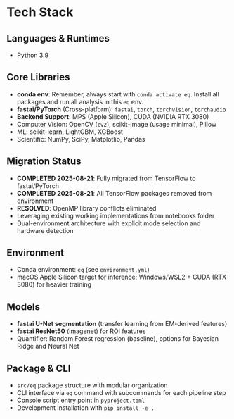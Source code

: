 # Tech Stack

## Languages & Runtimes
- Python 3.9

## Core Libraries
- **conda env**: Remember, always start with `conda activate eq`. Install all packages and run all analysis in this  `eq` env. 
- **fastai/PyTorch** (Cross-platform): `fastai`, `torch`, `torchvision`, `torchaudio`
- **Backend Support**: MPS (Apple Silicon), CUDA (NVIDIA RTX 3080)
- Computer Vision: OpenCV (`cv2`), scikit-image (usage minimal), Pillow
- ML: scikit-learn, LightGBM, XGBoost
- Scientific: NumPy, SciPy, Matplotlib, Pandas

## Migration Status
- **COMPLETED 2025-08-21**: Fully migrated from TensorFlow to fastai/PyTorch
- **COMPLETED 2025-08-21**: All TensorFlow packages removed from environment
- **RESOLVED**: OpenMP library conflicts eliminated
- Leveraging existing working implementations from notebooks folder
- Dual-environment architecture with explicit mode selection and hardware detection

## Environment
- Conda environment: `eq` (see `environment.yml`)
- macOS Apple Silicon target for inference; Windows/WSL2 + CUDA (RTX 3080) for heavier training

## Models
- **fastai U-Net segmentation** (transfer learning from EM-derived features)
- **fastai ResNet50** (imagenet) for ROI features
- Quantifier: Random Forest regression (baseline), options for Bayesian Ridge and Neural Net

## Package & CLI
- `src/eq` package structure with modular organization
- CLI interface via `eq` command with subcommands for each pipeline step
- Console script entry point in `pyproject.toml`
- Development installation with `pip install -e .`
